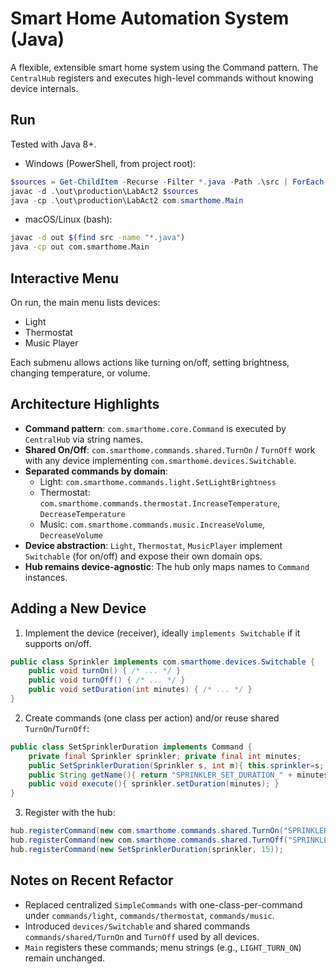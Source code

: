 # Smart Home Automation System (Java)

A flexible, extensible smart home system using the Command pattern. The `CentralHub` registers and executes high-level commands without knowing device internals.

## Run

Tested with Java 8+.

- Windows (PowerShell, from project root):

```powershell
$sources = Get-ChildItem -Recurse -Filter *.java -Path .\src | ForEach-Object { $_.FullName }
javac -d .\out\production\LabAct2 $sources
java -cp .\out\production\LabAct2 com.smarthome.Main
```

- macOS/Linux (bash):

```bash
javac -d out $(find src -name "*.java")
java -cp out com.smarthome.Main
```

## Interactive Menu

On run, the main menu lists devices:

- Light
- Thermostat
- Music Player

Each submenu allows actions like turning on/off, setting brightness, changing temperature, or volume.

## Architecture Highlights

- **Command pattern**: `com.smarthome.core.Command` is executed by `CentralHub` via string names.
- **Shared On/Off**: `com.smarthome.commands.shared.TurnOn` / `TurnOff` work with any device implementing `com.smarthome.devices.Switchable`.
- **Separated commands by domain**:
  - Light: `com.smarthome.commands.light.SetLightBrightness`
  - Thermostat: `com.smarthome.commands.thermostat.IncreaseTemperature`, `DecreaseTemperature`
  - Music: `com.smarthome.commands.music.IncreaseVolume`, `DecreaseVolume`
- **Device abstraction**: `Light`, `Thermostat`, `MusicPlayer` implement `Switchable` (for on/off) and expose their own domain ops.
- **Hub remains device-agnostic**: The hub only maps names to `Command` instances.

## Adding a New Device

1) Implement the device (receiver), ideally `implements Switchable` if it supports on/off.

```java
public class Sprinkler implements com.smarthome.devices.Switchable {
    public void turnOn() { /* ... */ }
    public void turnOff() { /* ... */ }
    public void setDuration(int minutes) { /* ... */ }
}
```

2) Create commands (one class per action) and/or reuse shared `TurnOn`/`TurnOff`:

```java
public class SetSprinklerDuration implements Command {
    private final Sprinkler sprinkler; private final int minutes;
    public SetSprinklerDuration(Sprinkler s, int m){ this.sprinkler=s; this.minutes=m; }
    public String getName(){ return "SPRINKLER_SET_DURATION_" + minutes; }
    public void execute(){ sprinkler.setDuration(minutes); }
}
```

3) Register with the hub:

```java
hub.registerCommand(new com.smarthome.commands.shared.TurnOn("SPRINKLER_TURN_ON", sprinkler));
hub.registerCommand(new com.smarthome.commands.shared.TurnOff("SPRINKLER_TURN_OFF", sprinkler));
hub.registerCommand(new SetSprinklerDuration(sprinkler, 15));
```

## Notes on Recent Refactor

- Replaced centralized `SimpleCommands` with one-class-per-command under `commands/light`, `commands/thermostat`, `commands/music`.
- Introduced `devices/Switchable` and shared commands `commands/shared/TurnOn` and `TurnOff` used by all devices.
- `Main` registers these commands; menu strings (e.g., `LIGHT_TURN_ON`) remain unchanged.
